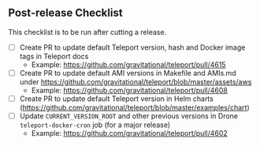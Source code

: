 ## Post-release Checklist

This checklist is to be run after cutting a release.

- [ ] Create PR to update default Teleport version, hash and Docker image tags in Teleport docs
  - Example: https://github.com/gravitational/teleport/pull/4615
- [ ] Create PR to update default AMI versions in Makefile and AMIs.md under https://github.com/gravitational/teleport/blob/master/assets/aws
  - Example: https://github.com/gravitational/teleport/pull/4608
- [ ] Create PR to update default Teleport version in Helm charts (https://github.com/gravitational/teleport/blob/master/examples/chart)
- [ ] Update `CURRENT_VERSION_ROOT` and other previous versions in Drone `teleport-docker-cron` job (for a major release)
  - Example: https://github.com/gravitational/teleport/pull/4602
